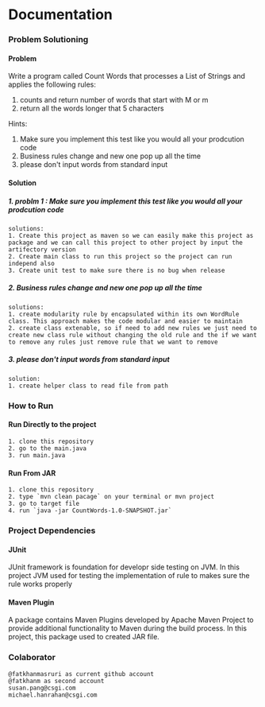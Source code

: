 # Documentation
### Problem Solutioning
#### Problem
Write a program called Count Words that processes a List of Strings and applies the following rules:
1. counts and return number of words that start with M or m
2. return all the words longer that 5 characters

Hints:
1. Make sure you implement this test like you would all your prodcution code
2. Business rules change and new one pop up all the time
3. please don't input words from standard input

#### Solution
##### 1. problm 1 : Make sure you implement this test like you would all your prodcution code
```
solutions:
1. Create this project as maven so we can easily make this project as package and we can call this project to other project by input the artifectory version
2. Create main class to run this project so the project can run independ also
3. Create unit test to make sure there is no bug when release 
```
##### 2. Business rules change and new one pop up all the time
```
solutions:
1. create modularity rule by encapsulated within its own WordRule class. This approach makes the code modular and easier to maintain
2. create class extenable, so if need to add new rules we just need to create new class rule without changing the old rule and the if we want to remove any rules just remove rule that we want to remove
```
##### 3. please don't input words from standard input
```
solution:
1. create helper class to read file from path
```
### How to Run
#### Run Directly to the project
```
1. clone this repository
2. go to the main.java
3. run main.java
```
#### Run From JAR
```
1. clone this repository
2. type `mvn clean pacage` on your terminal or mvn project
3. go to target file
4. run `java -jar CountWords-1.0-SNAPSHOT.jar`
```

### Project Dependencies
#### JUnit
JUnit framework is foundation for developr side testing on JVM.
In this project JVM used for testing the implementation of rule to makes sure the rule works properly

#### Maven Plugin
A package contains Maven Plugins developed by Apache Maven Project to provide additional functionality to Maven during the build process.
In this project, this package used to created JAR file.

### Colaborator
```
@fatkhanmasruri as current github account
@fatkhanm as second account
susan.pang@csgi.com 
michael.hanrahan@csgi.com
```
